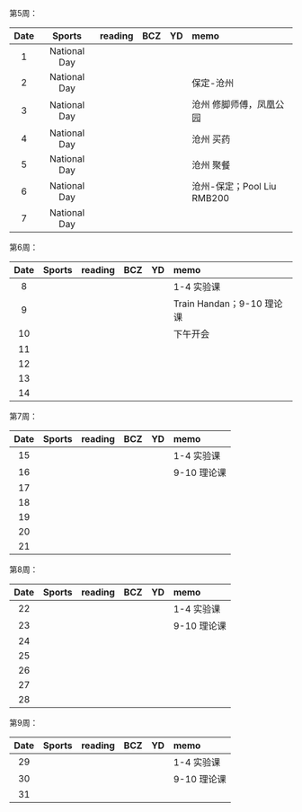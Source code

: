 第5周：

| Date  | Sports | reading | BCZ | YD | memo | 
| :---: | :---: | :---: | :---: | :---: | :--- | 
| 1 | National Day |  |  |  |  | 
| 2 | National Day |  |  |  | 保定-沧州 | 
| 3 | National Day |  |  |  | 沧州 修脚师傅，凤凰公园| 
| 4 | National Day |  |  |  | 沧州 买药| 
| 5 | National Day |  |  |  | 沧州 聚餐| 
| 6 | National Day |  |  |  | 沧州-保定；Pool Liu RMB200 | 
| 7 | National Day |  |  |  |  | 

第6周：

| Date  | Sports | reading | BCZ | YD | memo | 
| :---: | :---: | :---: | :---: | :---: | :--- | 
| 8 |  |  |  |  | 1-4  实验课 | 
| 9 |  |  |  |  | Train Handan；9-10 理论课 |   
| 10 |  |  |  |  | 下午开会 | 
| 11 |  |  |  |  |  | 
| 12 |  |  |  |  |  | 
| 13 |  |  |  |  |  | 
| 14 |  |  |  |  |  | 

第7周：

| Date  | Sports | reading | BCZ | YD | memo | 
| :---: | :---: | :---: | :---: | :---: | :--- | 
| 15 |  |  |  |  | 1-4  实验课 | 
| 16 |  |  |  |  | 9-10 理论课 | 
| 17 |  |  |  |  |  | 
| 18 |  |  |  |  |  | 
| 19 |  |  |  |  |  |   
| 20 |  |  |  |  |  | 
| 21 |  |  |  |  |  | 

第8周：

| Date  | Sports | reading | BCZ | YD | memo | 
| :---: | :---: | :---: | :---: | :---: | :--- | 
| 22 |  |  |  |  | 1-4  实验课 | 
| 23 |  |  |  |  | 9-10 理论课 | 
| 24 |  |  |  |  |  | 
| 25 |  |  |  |  |  | 
| 26 |  |  |  |  |  | 
| 27 |  |  |  |  |  | 
| 28 |  |  |  |  |  | 

第9周：

| Date  | Sports | reading | BCZ | YD | memo | 
| :---: | :---: | :---: | :---: | :---: | :--- | 
| 29 |  |  |  |  | 1-4  实验课 |  
| 30 |  |  |  |  | 9-10 理论课 | 
| 31 |  |  |  |  |  | 
